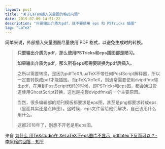 ```yaml
---
layout: post
title: "关于LaTeX插入矢量图的格式问题"
date: 2019-07-09 14:51:22
description: "只要输出介质为pdf，就不要使用 eps 和 PSTricks 插图"
tag: "LaTeX"
---
```


简单来说，外部插入矢量图图尽量使用 PDF 格式，以避免生成时的转换。

> **只要输出介质为pdf，那么使用PSTricks和eps插图都是陋习。**
> 
> **如果输出介质为pdf，那么所有eps都需要转换为pdf后插入。**
> 
> 之所以需要转换，是因为pdfTeX/LuaTeX不带任何PostScript解释器，所以一定要转换成pdf才能插图。而pTeX/XeTeX，则通常需要使用dvipdfmx输出pdf，在用到PostScript代码的时候，即PSTricks和eps图，都会通过管道使用GhostScript转换，这也是拖慢dvipdfmx的一个主要原因。
> 
> 当然，很多编辑部的期刊模板都要求是eps图，甚至是png都要求转成eps（里面其实还是点阵图）。这时候，eps文件留给他们解决，自己该用什么用什么。
> 
> 这都2018年了，别想不开老是用eps图。

来自 [为什么 用TeXstudio在 XeLaTeX下eps图片不显示, pdflatex下反而可以 ? - 李阿玲的回答 - 知乎](https://www.zhihu.com/question/284593369/answer/438941492)
